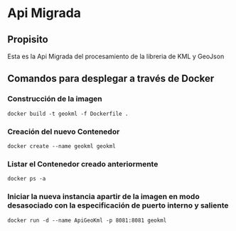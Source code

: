 # Api Migrada

## Propisito
Esta es la Api Migrada del procesamiento de la libreria de KML y GeoJson
## Comandos para desplegar a través de Docker

### Construcción de la imagen
```
docker build -t geokml -f Dockerfile .
```

### Creación del nuevo Contenedor
```
docker create --name geokml geokml
```
### Listar el Contenedor creado anteriormente
```
docker ps -a
```

### Iniciar la nueva instancia apartir de la imagen en modo desasociado con la especificación de puerto interno y saliente
```
docker run -d --name ApiGeoKml -p 8081:8081 geokml
```



